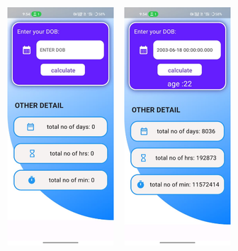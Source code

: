<div style="display: flex; justify-content: space-between; width: 100%;">
  <img src="a1.jpg" width="240"></img>
      <img src="a2.jpg" width="240"></img>
</div>
 
